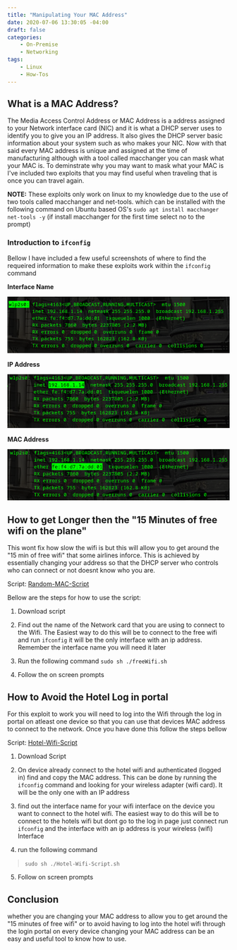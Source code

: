 ```yaml
---
title: "Manipulating Your MAC Address"
date: 2020-07-06 13:30:05 -04:00
draft: false
categories:
    - On-Premise
    - Networking
tags:
    - Linux
    - How-Tos
---
```


## What is a MAC Address?
The Media Access Control Address or MAC Address is a address assigned to your Network interface card (NIC) and it is what a DHCP server uses to identify you to give you an IP address. It also gives the DHCP server basic information about your system such as who makes your NIC. Now with that said every MAC address is unique and assigned at the time of manufacturing although with a tool called macchanger you can mask what your MAC is. To deminstrate why you may want to mask what your MAC is I've included two exploits that you may find useful when traveling that is once you can travel again.

__NOTE:__ These exploits only work on linux to my knowledge due to the use of two tools called macchanger and net-tools. which can be installed with the following command on Ubuntu based OS's `sudo apt install macchanger net-tools -y` (if install macchanger for the first time select no to the prompt)

### Introduction to `ifconfig`
Bellow I have included a few useful screenshots of where to find the requeired information to make these exploits work within the `ifconfig` command

__Interface Name__

![example1](/assets/2020/ManipulatingYourMACAddress/InterfaceName.png)

__IP Address__

![example2](/assets/2020/ManipulatingYourMACAddress/IPAddress.png)

__MAC Address__

![example3](/assets/2020/ManipulatingYourMACAddress/MACAddress.png)


## How to get Longer then the "15 Minutes of free wifi on the plane"
This wont fix how slow the wifi is but this will allow you to get around the "15 min of free wifi" that some airlines inforce. This is achieved by essentially changing your address so that the DHCP server who controls who can connect or not doesnt know who you are.


Script: [Random-MAC-Script](/assets/2020/ManipulatingYourMACAddress/randomizemac.sh)

Bellow are the steps for how to use the script:

1. Download script

2. Find out the name of the Network card that you are using to connect to the Wifi. The Easiest way to do this will be to connect to the free wifi and run `ifconfig` it will be the only interface with an ip address. Remember the interface name you will need it later

3. Run the following command `sudo sh ./freeWifi.sh`

4. Follow the on screen prompts

## How to Avoid the Hotel Log in portal
For this exploit to work you will need to log into the Wifi through the log in portal on atleast one device so that you can use that devices MAC address to connect to the network. Once you have done this follow the steps bellow

Script: [Hotel-Wifi-Script](/assets/2020/ManipulatingYourMACAddress/hotelwifi.sh)

1. Download Script

2. On device already connect to the hotel wifi and authenticated (logged in) find and copy the MAC address. This can be done by running the `ifconfig` command and looking for your wireless adapter (wifi card). It will be the only one with an IP address

3. find out the interface name for your wifi interface on the device you want to connect to the hotel wifi. The easiest way to do this will be to connect to the hotels wifi but dont go to the log in page just connect run `ifconfig` and the interface with an ip address is your wireless (wifi) Interface

4. run the following command
> `sudo sh ./Hotel-Wifi-Script.sh`

5. Follow on screen prompts

## Conclusion
whether you are changing your MAC address to allow you to get around the "15 minutes of free wifi" or to avoid having to log into the hotel wifi through the login portal on every device changing your MAC address can be an easy and useful tool to know how to use.